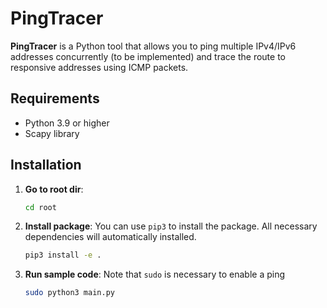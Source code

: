 # PingTracer
**PingTracer** is a Python tool that allows you to ping multiple IPv4/IPv6 addresses concurrently (to be implemented) and trace the route to responsive addresses using ICMP packets. 

## Requirements

- Python 3.9 or higher
- Scapy library

## Installation

1. **Go to root dir**:
    ```bash
    cd root
    ```

2. **Install package**:
    You can use `pip3` to install the package. All necessary dependencies will automatically installed.
    ```bash
    pip3 install -e .
    ```

3. **Run sample code**:
    Note that `sudo` is necessary to enable a ping
    ```bash
    sudo python3 main.py
    ```